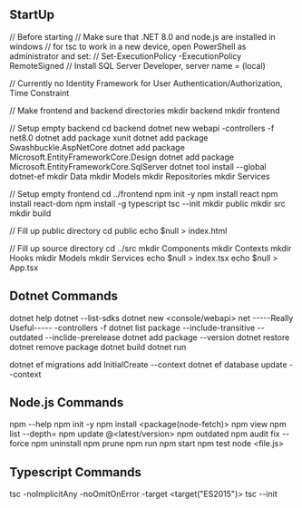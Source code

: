 ## StartUp

// Before starting 
// Make sure that .NET 8.0 and node.js are installed in windows
// for tsc to work in a new device, open PowerShell as administrator and set:
// Set-ExecutionPolicy -ExecutionPolicy RemoteSigned
// Install SQL Server Developer, server name = (local)

// Currently no Identity Framework for User Authentication/Authorization, Time Constraint


// Make frontend and backend directories
mkdir backend
mkdir frontend

// Setup empty backend
cd backend
dotnet new webapi -controllers -f net8.0
dotnet add package xunit
dotnet add package Swashbuckle.AspNetCore
dotnet add package Microsoft.EntityFrameworkCore.Design
dotnet add package Microsoft.EntityFrameworkCore.SqlServer
dotnet tool install --global dotnet-ef
mkdir Data
mkdir Models
mkdir Repositories
mkdir Services

// Setup empty frontend
cd ../frontend
npm init -y
npm install react
npm install react-dom
npm install -g typescript
tsc --init
mkdir public
mkdir src 
mkdir build

// Fill up public directory
cd public
echo $null > index.html

// Fill up source directory
cd ../src
mkdir Components
mkdir Contexts
mkdir Hooks
mkdir Models
mkdir Services
echo $null > index.tsx
echo $null > App.tsx






## Dotnet Commands

dotnet help
dotnet --list-sdks
dotnet new <console/webapi> net<version>         -----Really Useful-----
    -controllers
    -f
dotnet list package
    --include-transitive
    --outdated
    --inclide-prerelease
dotnet add package <package>
    --version <version>
dotnet restore
dotnet remove package <package>
dotnet build
dotnet run

dotnet ef migrations add InitialCreate --context <ClassContext>
dotnet ef database update --context <ClassContext>

## Node.js Commands

npm --help
npm init
    -y
npm install <package(node-fetch)>
npm view <package>
npm list
    --depth=<depth>
npm update <package name>@<latest/version>
npm outdated
npm audit
    fix
    --force
npm uninstall
npm prune
npm run <action>
    npm start 
    npm test
node <file.js>

## Typescript Commands

tsc
    -noImplicitAny
    -noOmitOnError
    -target <target("ES2015")>
tsc --init
